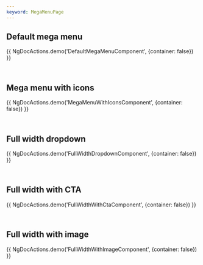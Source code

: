 ```yaml
---
keyword: MegaMenuPage
---
```


## Default mega menu

{{ NgDocActions.demo('DefaultMegaMenuComponent', {container: false}) }}

```angular-html file="./default-mega-menu/default-mega-menu.component.html" group="DefaultMegaMenuComponent" name="html"

```

```angular-ts file="./default-mega-menu/default-mega-menu.component.ts" group="DefaultMegaMenuComponent" name="typescript"

```

## Mega menu with icons

{{ NgDocActions.demo('MegaMenuWithIconsComponent', {container: false}) }}

```angular-html file="./mega-menu-with-icons/mega-menu-with-icons.component.html" group="MegaMenuWithIconsComponent" name="html"

```

```angular-ts file="./mega-menu-with-icons/mega-menu-with-icons.component.ts" group="MegaMenuWithIconsComponent" name="typescript"

```

## Full width dropdown

{{ NgDocActions.demo('FullWidthDropdownComponent', {container: false}) }}

```angular-html file="./full-width-dropdown/full-width-dropdown.component.html" group="FullWidthDropdownComponent" name="html"

```

```angular-ts file="./full-width-dropdown/full-width-dropdown.component.ts" group="FullWidthDropdownComponent" name="typescript"

```

## Full width with CTA

{{ NgDocActions.demo('FullWidthWithCtaComponent', {container: false}) }}

```angular-html file="./full-width-with-cta/full-width-with-cta.component.html" group="FullWidthWithCtaComponent" name="html"

```

```angular-ts file="./full-width-with-cta/full-width-with-cta.component.ts" group="FullWidthWithCtaComponent" name="typescript"

```

## Full width with image

{{ NgDocActions.demo('FullWidthWithImageComponent', {container: false}) }}

```angular-html file="./full-width-with-image/full-width-with-image.component.html" group="FullWidthWithImageComponent" name="html"

```

```angular-ts file="./full-width-with-image/full-width-with-image.component.ts" group="FullWidthWithImageComponent" name="typescript"

```
